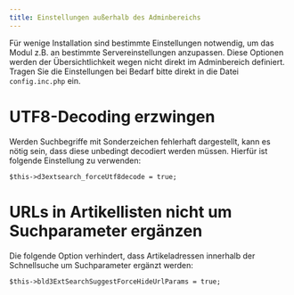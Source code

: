 ```yaml
---
title: Einstellungen außerhalb des Adminbereichs
---
```


Für wenige Installation sind bestimmte Einstellungen notwendig, um das Modul z.B. an bestimmte Servereinstellungen anzupassen. Diese Optionen werden der Übersichtlichkeit wegen nicht direkt im Adminbereich definiert. Tragen Sie die Einstellungen bei Bedarf bitte direkt in die Datei `config.inc.php` ein.

# UTF8-Decoding erzwingen

Werden Suchbegriffe mit Sonderzeichen fehlerhaft dargestellt, kann es nötig sein, dass diese unbedingt decodiert werden müssen. Hierfür ist folgende Einstellung zu verwenden:

```
$this->d3extsearch_forceUtf8decode = true;
```

# URLs in Artikellisten nicht um Suchparameter ergänzen

Die folgende Option verhindert, dass Artikeladressen innerhalb der Schnellsuche um Suchparameter ergänzt werden:

```
$this->bld3ExtSearchSuggestForceHideUrlParams = true;
```
